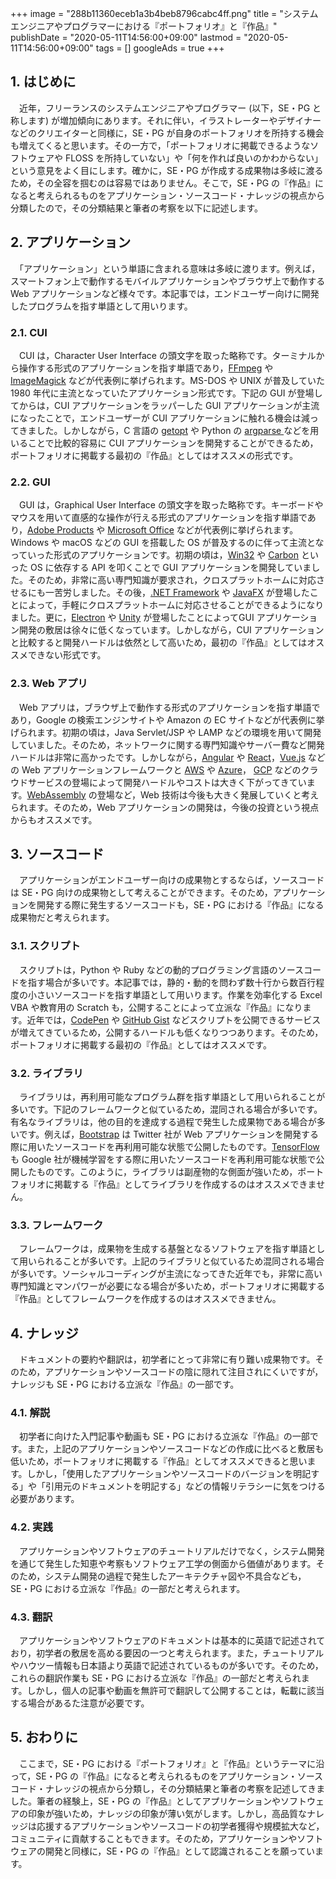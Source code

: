 +++
image = "288b11360eceb1a3b4beb8796cabc4ff.png"
title = "システムエンジニアやプログラマーにおける『ポートフォリオ』と『作品』"
publishDate = "2020-05-11T14:56:00+09:00"
lastmod = "2020-05-11T14:56:00+09:00"
tags = []
googleAds = true
+++

## 1. はじめに

　近年，フリーランスのシステムエンジニアやプログラマー (以下，SE・PG と称します) が増加傾向にあります。それに伴い，イラストレーターやデザイナーなどのクリエイターと同様に，SE・PG が自身のポートフォリオを所持する機会も増えてくると思います。その一方で，「ポートフォリオに掲載できるようなソフトウェアや FLOSS を所持していない」や「何を作れば良いのかわからない」という意見をよく目にします。確かに，SE・PG が作成する成果物は多岐に渡るため，その全容を掴むのは容易ではありません。そこで，SE・PG の『作品』になると考えられるものをアプリケーション・ソースコード・ナレッジの視点から分類したので，その分類結果と筆者の考察を以下に記述します。

## 2. アプリケーション

　「アプリケーション」という単語に含まれる意味は多岐に渡ります。例えば，スマートフォン上で動作するモバイルアプリケーションやブラウザ上で動作する Web アプリケーションなど様々です。本記事では，エンドユーザー向けに開発したプログラムを指す単語として用いります。

### 2.1. CUI

　CUI は，Character User Interface の頭文字を取った略称です。ターミナルから操作する形式のアプリケーションを指す単語であり，[FFmpeg](https://www.ffmpeg.org/) や [ImageMagick](https://www.imagemagick.org/) などが代表例に挙げられます。MS-DOS や UNIX が普及していた 1980 年代に主流となっていたアプリケーション形式です。下記の GUI が登場してからは，CUI アプリケーションをラッパーした GUI アプリケーションが主流になったことで，エンドユーザーが CUI アプリケーションに触れる機会は減ってきました。しかしながら，C 言語の [getopt](https://linuxjm.osdn.jp/html/LDP_man-pages/man3/getopt.3.html) や Python の [argparse ](https://docs.python.org/ja/3/library/argparse.html) などを用いることで比較的容易に CUI アプリケーションを開発することができるため，ポートフォリオに掲載する最初の『作品』としてはオススメの形式です。

### 2.2. GUI

　GUI は，Graphical User Interface の頭文字を取った略称です。キーボードやマウスを用いて直感的な操作が行える形式のアプリケーションを指す単語であり，[Adobe Products](https://www.adobe.com/jp/) や [Microsoft Office](https://www.office.com/) などが代表例に挙げられます。Windows や macOS などの GUI を搭載した OS が普及するのに伴って主流となっていった形式のアプリケーションです。初期の頃は，[Win32](https://docs.microsoft.com/en-us/windows/win32/apiindex/windows-api-list) や [Carbon](https://developer.apple.com/library/archive/releasenotes/General/CarbonCoreDeprecations/index.html#//apple_ref/doc/uid/TP40012224) といった OS に依存する API を叩くことで GUI アプリケーションを開発していました。そのため，非常に高い専門知識が要求され，クロスプラットホームに対応させるにも一苦労しました。その後，[.NET Framework](https://docs.microsoft.com/ja-jp/dotnet/framework/) や [JavaFX](https://openjfx.io/) が登場したことによって，手軽にクロスプラットホームに対応させることができるようになりました。更に，[Electron](https://www.electronjs.org/) や [Unity](https://unity.com/ja) が登場したことによってGUI アプリケーション開発の敷居は徐々に低くなっています。しかしながら，CUI アプリケーションと比較すると開発ハードルは依然として高いため，最初の『作品』としてはオススメできない形式です。

### 2.3. Web アプリ

　Web アプリは，ブラウザ上で動作する形式のアプリケーションを指す単語であり，Google の検索エンジンサイトや Amazon の EC サイトなどが代表例に挙げられます。初期の頃は，Java Servlet/JSP や LAMP などの環境を用いて開発していました。そのため，ネットワークに関する専門知識やサーバー費など開発ハードルは非常に高かったです。しかしながら，[Angular](https://angular.jp/) や [React](https://ja.reactjs.org/)，[Vue.js](https://jp.vuejs.org/index.html) などの Web アプリケーションフレームワークと [AWS](https://aws.amazon.com/jp/) や [Azure](https://azure.microsoft.com/ja-jp/)，
[GCP](https://console.cloud.google.com/?hl=ja) などのクラウドサービスの登場によって開発ハードルやコストは大きく下がってきています。[WebAssembly](https://developer.mozilla.org/ja/docs/WebAssembly) の登場など，Web 技術は今後も大きく発展していくと考えられます。そのため，Web アプリケーションの開発は，今後の投資という視点からもオススメです。

## 3. ソースコード

　アプリケーションがエンドユーザー向けの成果物とするならば，ソースコードは SE・PG 向けの成果物として考えることができます。そのため，アプリケーションを開発する際に発生するソースコードも，SE・PG における『作品』になる成果物だと考えられます。

### 3.1. スクリプト

　スクリプトは，Python や Ruby などの動的プログラミング言語のソースコードを指す場合が多いです。本記事では，静的・動的を問わず数十行から数百行程度の小さいソースコードを指す単語として用いります。作業を効率化する Excel VBA や教育用の Scratch も，公開することによって立派な『作品』になります。近年では，[CodePen](https://codepen.io/) や [GitHub Gist](https://gist.github.com/) などスクリプトを公開できるサービスが増えてきているため，公開するハードルも低くなりつつあります。そのため，ポートフォリオに掲載する最初の『作品』としてはオススメです。

### 3.2. ライブラリ

　ライブラリは，再利用可能なプログラム群を指す単語として用いられることが多いです。下記のフレームワークと似ているため，混同される場合が多いです。有名なライブラリは，他の目的を達成する過程で発生した成果物である場合が多いです。例えば，[Bootstrap](https://getbootstrap.com/) は Twitter 社が Web アプリケーションを開発する際に用いたソースコードを再利用可能な状態で公開したものです。[TensorFlow](https://www.tensorflow.org/?hl=ja) も Google 社が機械学習をする際に用いたソースコードを再利用可能な状態で公開したものです。このように，ライブラリは副産物的な側面が強いため，ポートフォリオに掲載する『作品』としてライブラリを作成するのはオススメできません。

### 3.3. フレームワーク

　フレームワークは，成果物を生成する基盤となるソフトウェアを指す単語として用いられることが多いです。上記のライブラリと似ているため混同される場合が多いです。ソーシャルコーディングが主流になってきた近年でも，非常に高い専門知識とマンパワーが必要になる場合が多いため，ポートフォリオに掲載する『作品』としてフレームワークを作成するのはオススメできません。

## 4. ナレッジ

　ドキュメントの要約や翻訳は，初学者にとって非常に有り難い成果物です。そのため，アプリケーションやソースコードの陰に隠れて注目されにくいですが，ナレッジも SE・PG における立派な『作品』の一部です。

### 4.1. 解説

　初学者に向けた入門記事や動画も SE・PG における立派な『作品』の一部です。また，上記のアプリケーションやソースコードなどの作成に比べると敷居も低いため，ポートフォリオに掲載する『作品』としてオススメできると思います。しかし，「使用したアプリケーションやソースコードのバージョンを明記する」や「引用元のドキュメントを明記する」などの情報リテラシーに気をつける必要があります。

### 4.2. 実践

　アプリケーションやソフトウェアのチュートリアルだけでなく，システム開発を通じて発生した知恵や考察もソフトウェア工学の側面から価値があります。そのため，システム開発の過程で発生したアーキテクチャ図や不具合なども， SE・PG における立派な『作品』の一部だと考えられます。

### 4.3. 翻訳

　アプリケーションやソフトウェアのドキュメントは基本的に英語で記述されており，初学者の敷居を高める要因の一つと考えられます。また，チュートリアルやハウツー情報も日本語より英語で記述されているものが多いです。そのため，これらの翻訳作業も SE・PG における立派な『作品』の一部だと考えられます。しかし，個人の記事や動画を無許可で翻訳して公開することは，転載に該当する場合があるた注意が必要です。

## 5. おわりに

　ここまで，SE・PG における『ポートフォリオ』と『作品』というテーマに沿って，SE・PG の『作品』になると考えられるものをアプリケーション・ソースコード・ナレッジの視点から分類し，その分類結果と筆者の考察を記述してきました。筆者の経験上，SE・PG の『作品』としてアプリケーションやソフトウェアの印象が強いため，ナレッジの印象が薄い気がします。しかし，高品質なナレッジは応援するアプリケーションやソースコードの初学者獲得や規模拡大など，コミュニティに貢献することもできます。そのため，アプリケーションやソフトウェアの開発と同様に，SE・PG の『作品』として認識されることを願っています。
